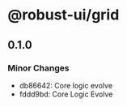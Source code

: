 # @robust-ui/grid

## 0.1.0

### Minor Changes

- db86642: Core logic evolve
- fddd9bd: Core Logic Evolve
